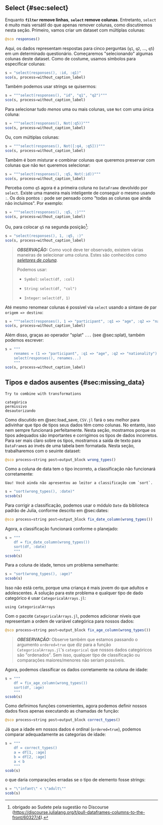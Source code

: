 ## Select {#sec:select}

Enquanto **`filter` remove linhas**, **`select` remove colunas**.
Entretanto, `select` é muito mais versátil do que apenas remover colunas, como discutiremos nesta seção.
Primeiro, vamos criar um dataset com múltiplas colunas:

```jl
@sco responses()
```

Aqui, os dados representam respostas para cinco perguntas (`q1`, `q2`, ..., `q5`) em um determinado questionário.
Começaremos "selecionando" algumas colunas deste dataset.
Como de costume, usamos símbolos para especificar colunas:

```jl
s = "select(responses(), :id, :q1)"
sco(s, process=without_caption_label)
```

Também podemos usar strings se quisermos:

```jl
s = """select(responses(), "id", "q1", "q2")"""
sco(s, process=without_caption_label)
```

Para selecionar tudo _menos_ uma ou mais colunas, use `Not` com uma única coluna:

```jl
s = """select(responses(), Not(:q5))"""
sco(s, process=without_caption_label)
```

Ou, com múltiplas colunas:

```jl
s = """select(responses(), Not([:q4, :q5]))"""
sco(s, process=without_caption_label)
```

Também é bom misturar e combinar colunas que queremos preservar com colunas que não `Not` queremos selecionar:

```jl
s = """select(responses(), :q5, Not(:id))"""
sco(s, process=without_caption_label)
```

Perceba como `q5` agora é a primeira coluna no `DataFrame` devolvido por `select`.
Existe uma maneira mais inteligente de conseguir o mesmo usando `:`.
Os dois pontos `:` pode ser pensado como "todas as colunas que ainda não incluímos".
Por exemplo:

```jl
s = """select(responses(), :q5, :)"""
sco(s, process=without_caption_label)
```

Ou, para colocar `q5` na segunda posição[^sudete]:

[^sudete]: obrigado ao Sudete pela sugestão no Discourse (<https://discourse.julialang.org/t/pull-dataframes-columns-to-the-front/60327/4>).

```jl
s = "select(responses(), 1, :q5, :)"
sco(s, process=without_caption_label)
```

> **_OBSERVAÇÃO:_**
> Como você deve ter observado, existem várias maneiras de selecionar uma coluna.
> Estes são conhecidos como [_seletores de coluna_](https://bkamins.github.io/julialang/2021/02/06/colsel.html).
>
> Podemos usar:
>
> * `Symbol`: `select(df, :col)`
>
> * `String`: `select(df, "col")`
>
> * `Integer`: `select(df, 1)`

Até mesmo renomear colunas é possível via `select` usando a sintaxe de par `origem => destino`:

```jl
s = """select(responses(), 1 => "participant", :q1 => "age", :q2 => "nationality")"""
sco(s, process=without_caption_label)
```

Além disso, graças ao operador "splat" `...` (see @sec:splat), também podemos escrever:

```jl
s = """
    renames = (1 => "participant", :q1 => "age", :q2 => "nationality")
    select(responses(), renames...)
    """
sco(s, process=without_caption_label)
```

## Tipos e dados ausentes {#sec:missing_data}

```{=comment}
Try to combine with transformations

categórica
permissivo
desautorizando
```

Como discutido em @sec:load_save, `CSV.jl` fará o seu melhor para adivinhar que tipo de tipos seus dados têm como colunas.
No entanto, isso nem sempre funcionará perfeitamente.
Nesta seção, mostramos porque os tipos adequados são importantes e corrigimos os tipos de dados incorretos.
Para ser mais claro sobre os tipos, mostramos a saída de texto para `DataFrame`s ao invés de uma tabela bem formatada.
Nesta seção, trabalharemos com o seuinte dataset:

```jl
@sco process=string post=output_block wrong_types()
```

Como a coluna de data tem o tipo incorreto, a classificação não funcionará corretamente:

```{=comment}
Uau! Você ainda não apresentou ao leitor a classificação com `sort`.
```

```jl
s = "sort(wrong_types(), :date)"
scsob(s)
```

Para corrigir a classificação, podemos usar o módulo `Date` da biblioteca padrão de Julia, conforme descrito em @sec:dates:

```jl
@sco process=string post=output_block fix_date_column(wrong_types())
```

Agora, a classificação funcionará conforme o planejado:

```jl
s = """
    df = fix_date_column(wrong_types())
    sort(df, :date)
    """
scsob(s)
```

Para a coluna de idade, temos um problema semelhante:

```jl
s = "sort(wrong_types(), :age)"
scsob(s)
```

Isso não está certo, porque uma criança é mais jovem do que adultos e adolescentes.
A solução para este problema e qualquer tipo de dado categórico é usar `CategoricalArrays.jl`:

```
using CategoricalArrays
```

Com o pacote `CategoricalArrays.jl`, podemos adicionar níveis que representam a ordem de variável categórica para nossos dados:

```jl
@sco process=string post=output_block fix_age_column(wrong_types())
```

> **_OBESERVAÇÃO:_**
> Observe também que estamos passando o argumento `ordered=true` que diz para a função `CategoricalArrays.jl`'s `categorical` que nossos dados categóricos são "ordenados".
> Sem isso, qualquer tipo de classificação ou comparações maiores/menores não seriam possíveis.

Agora, podemos classificar os dados corretamente na coluna de idade:

```jl
s = """
    df = fix_age_column(wrong_types())
    sort(df, :age)
    """
scsob(s)
```

Como definimos funções convenientes, agora podemos definir nossos dados fixos apenas executando as chamadas de função:

```jl
@sco process=string post=output_block correct_types()
```

Já que a idade em nossos dados é ordinal (`ordered=true`), podemos comparar adequadamente as categorias de idade:

```jl
s = """
    df = correct_types()
    a = df[1, :age]
    b = df[2, :age]
    a < b
    """
scob(s)
```

o que daria comparações erradas se o tipo de elemento fosse strings:

```jl
s = "\"infant\" < \"adult\""
scob(s)
```

